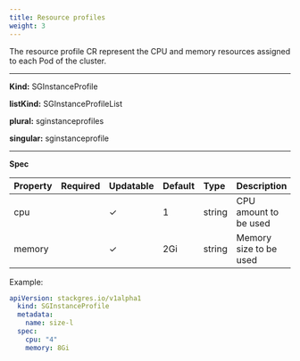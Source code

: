 ```yaml
---
title: Resource profiles
weight: 3
---
```


The resource profile CR represent the CPU and memory resources assigned to each Pod of the cluster.

___
**Kind:** SGInstanceProfile

**listKind:** SGInstanceProfileList

**plural:** sginstanceprofiles

**singular:** sginstanceprofile
___

**Spec**

| Property | Required | Updatable | Default | Type   | Description |
|:---------|----------|-----------|:--------|:-------|:------------|
| cpu      |          | ✓         | 1       | string | CPU amount to be used |
| memory   |          | ✓         | 2Gi     | string | Memory size to be used |

Example:

```yaml
apiVersion: stackgres.io/v1alpha1
  kind: SGInstanceProfile
  metadata:
    name: size-l
  spec:
    cpu: "4"
    memory: 8Gi
```
